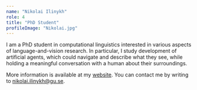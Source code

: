 ```yaml
---
name: "Nikolai Ilinykh"
role: 4 
title: "PhD Student"
profileImage: "Nikolai.jpg"
---
```

I am a PhD student in computational linguistics interested in various aspects of language-and-vision research. In particular, I study development of artificial agents, which could navigate and describe what they see, while holding a meaningful conversation with a human about their surroundings.

More information is available at my [website](https://nilinykh.github.io/web.py/). You can contact me by writing to nikolai.ilinykh@gu.se.
